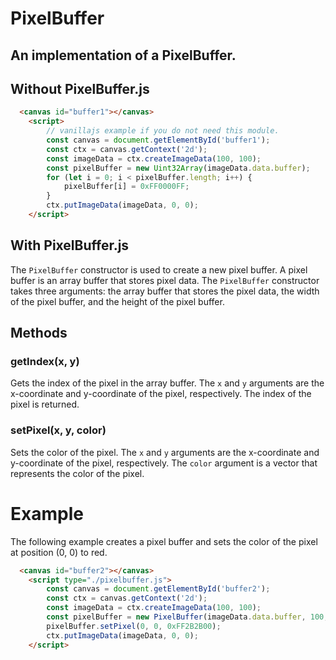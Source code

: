 # PixelBuffer
## An implementation of a PixelBuffer.

## Without PixelBuffer.js
```html
  <canvas id="buffer1"></canvas>
    <script>
        // vanillajs example if you do not need this module.
        const canvas = document.getElementById('buffer1');
        const ctx = canvas.getContext('2d');
        const imageData = ctx.createImageData(100, 100);
        const pixelBuffer = new Uint32Array(imageData.data.buffer);
        for (let i = 0; i < pixelBuffer.length; i++) {
            pixelBuffer[i] = 0xFF0000FF;
        }
        ctx.putImageData(imageData, 0, 0);
    </script>
```
## With PixelBuffer.js
The `PixelBuffer` constructor is used to create a new pixel buffer. A pixel buffer is an array buffer that stores pixel data. The `PixelBuffer` constructor takes three arguments: the array buffer that stores the pixel data, the width of the pixel buffer, and the height of the pixel buffer.

## Methods

### getIndex(x, y)
Gets the index of the pixel in the array buffer. The `x` and `y` arguments are the x-coordinate and y-coordinate of the pixel, respectively. The index of the pixel is returned.

### setPixel(x, y, color)
Sets the color of the pixel. The `x` and `y` arguments are the x-coordinate and y-coordinate of the pixel, respectively. The `color` argument is a vector that represents the color of the pixel.

# Example
The following example creates a pixel buffer and sets the color of the pixel at position (0, 0) to red.

```html
  <canvas id="buffer2"></canvas>
    <script type="./pixelbuffer.js">
        const canvas = document.getElementById('buffer2');
        const ctx = canvas.getContext('2d');
        const imageData = ctx.createImageData(100, 100);
        const pixelBuffer = new PixelBuffer(imageData.data.buffer, 100, 100);
        pixelBuffer.setPixel(0, 0, 0xFF2B2B00);
        ctx.putImageData(imageData, 0, 0);
    </script>
```